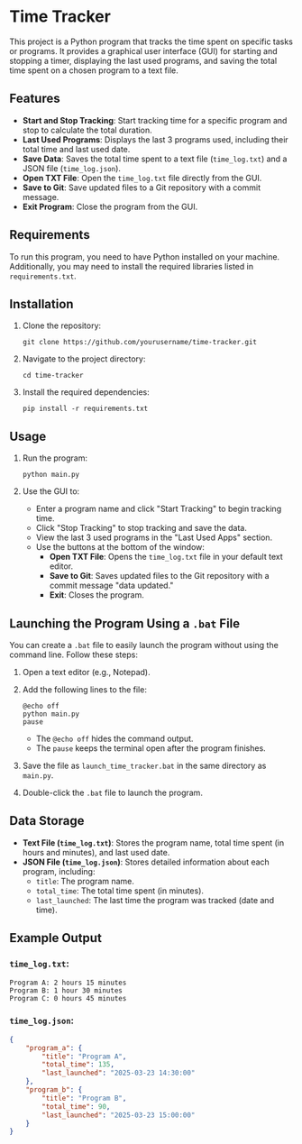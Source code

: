 # Time Tracker

This project is a Python program that tracks the time spent on specific tasks or programs. It provides a graphical user interface (GUI) for starting and stopping a timer, displaying the last used programs, and saving the total time spent on a chosen program to a text file.

## Features

- **Start and Stop Tracking**: Start tracking time for a specific program and stop to calculate the total duration.
- **Last Used Programs**: Displays the last 3 programs used, including their total time and last used date.
- **Save Data**: Saves the total time spent to a text file (`time_log.txt`) and a JSON file (`time_log.json`).
- **Open TXT File**: Open the `time_log.txt` file directly from the GUI.
- **Save to Git**: Save updated files to a Git repository with a commit message.
- **Exit Program**: Close the program from the GUI.

## Requirements

To run this program, you need to have Python installed on your machine. Additionally, you may need to install the required libraries listed in `requirements.txt`.

## Installation

1. Clone the repository:
   ```
   git clone https://github.com/yourusername/time-tracker.git
   ```

2. Navigate to the project directory:
   ```
   cd time-tracker
   ```

3. Install the required dependencies:
   ```
   pip install -r requirements.txt
   ```

## Usage

1. Run the program:
   ```
   python main.py
   ```

2. Use the GUI to:
   - Enter a program name and click "Start Tracking" to begin tracking time.
   - Click "Stop Tracking" to stop tracking and save the data.
   - View the last 3 used programs in the "Last Used Apps" section.
   - Use the buttons at the bottom of the window:
     - **Open TXT File**: Opens the `time_log.txt` file in your default text editor.
     - **Save to Git**: Saves updated files to the Git repository with a commit message "data updated."
     - **Exit**: Closes the program.

## Launching the Program Using a `.bat` File

You can create a `.bat` file to easily launch the program without using the command line. Follow these steps:

1. Open a text editor (e.g., Notepad).
2. Add the following lines to the file:
   ```
   @echo off
   python main.py
   pause
   ```
   - The `@echo off` hides the command output.
   - The `pause` keeps the terminal open after the program finishes.

3. Save the file as `launch_time_tracker.bat` in the same directory as `main.py`.
4. Double-click the `.bat` file to launch the program.

## Data Storage

- **Text File (`time_log.txt`)**: Stores the program name, total time spent (in hours and minutes), and last used date.
- **JSON File (`time_log.json`)**: Stores detailed information about each program, including:
  - `title`: The program name.
  - `total_time`: The total time spent (in minutes).
  - `last_launched`: The last time the program was tracked (date and time).

## Example Output

### `time_log.txt`:
```
Program A: 2 hours 15 minutes
Program B: 1 hour 30 minutes
Program C: 0 hours 45 minutes
```

### `time_log.json`:
```json
{
    "program_a": {
        "title": "Program A",
        "total_time": 135,
        "last_launched": "2025-03-23 14:30:00"
    },
    "program_b": {
        "title": "Program B",
        "total_time": 90,
        "last_launched": "2025-03-23 15:00:00"
    }
}
```